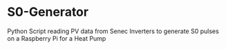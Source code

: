 # S0-Generator
Python Script reading PV data from Senec Inverters to generate S0 pulses on a Raspberry Pi for a Heat Pump
